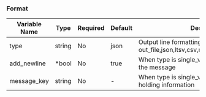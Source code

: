 ### Format
| Variable Name | Type | Required | Default | Description |
|---|---|---|---|---|
| type | string | No |  json | Output line formatting: out_file,json,ltsv,csv,msgpack,hash,single_value <br> |
| add_newline | *bool | No |  true | When type is single_value add '\n' to the end of the message <br> |
| message_key | string | No | - | When type is single_value specify the key holding information<br> |
